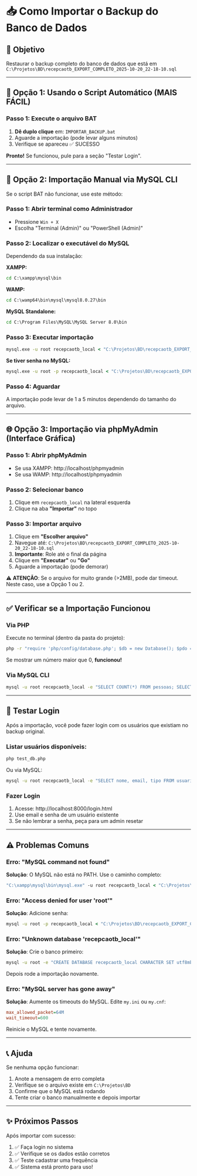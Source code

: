 # 📥 Como Importar o Backup do Banco de Dados

## 🎯 Objetivo

Restaurar o backup completo do banco de dados que está em `C:\Projetos\BD\recepcaotb_EXPORT_COMPLETO_2025-10-20_22-18-10.sql`

---

## 🚀 Opção 1: Usando o Script Automático (MAIS FÁCIL)

### Passo 1: Execute o arquivo BAT

1. **Dê duplo clique** em: `IMPORTAR_BACKUP.bat`
2. Aguarde a importação (pode levar alguns minutos)
3. Verifique se apareceu ✅ SUCESSO

**Pronto!** Se funcionou, pule para a seção "Testar Login".

---

## 🔧 Opção 2: Importação Manual via MySQL CLI

Se o script BAT não funcionar, use este método:

### Passo 1: Abrir terminal como Administrador

- Pressione `Win + X`
- Escolha "Terminal (Admin)" ou "PowerShell (Admin)"

### Passo 2: Localizar o executável do MySQL

Dependendo da sua instalação:

**XAMPP:**
```cmd
cd C:\xampp\mysql\bin
```

**WAMP:**
```cmd
cd C:\wamp64\bin\mysql\mysql8.0.27\bin
```

**MySQL Standalone:**
```cmd
cd C:\Program Files\MySQL\MySQL Server 8.0\bin
```

### Passo 3: Executar importação

```cmd
mysql.exe -u root recepcaotb_local < "C:\Projetos\BD\recepcaotb_EXPORT_COMPLETO_2025-10-20_22-18-10.sql"
```

**Se tiver senha no MySQL:**
```cmd
mysql.exe -u root -p recepcaotb_local < "C:\Projetos\BD\recepcaotb_EXPORT_COMPLETO_2025-10-20_22-18-10.sql"
```

### Passo 4: Aguardar

A importação pode levar de 1 a 5 minutos dependendo do tamanho do arquivo.

---

## 🌐 Opção 3: Importação via phpMyAdmin (Interface Gráfica)

### Passo 1: Abrir phpMyAdmin

- Se usa XAMPP: http://localhost/phpmyadmin
- Se usa WAMP: http://localhost/phpmyadmin

### Passo 2: Selecionar banco

1. Clique em `recepcaotb_local` na lateral esquerda
2. Clique na aba **"Importar"** no topo

### Passo 3: Importar arquivo

1. Clique em **"Escolher arquivo"**
2. Navegue até: `C:\Projetos\BD\recepcaotb_EXPORT_COMPLETO_2025-10-20_22-18-10.sql`
3. **Importante**: Role até o final da página
4. Clique em **"Executar"** ou **"Go"**
5. Aguarde a importação (pode demorar)

⚠️ **ATENÇÃO**: Se o arquivo for muito grande (>2MB), pode dar timeout. Neste caso, use a Opção 1 ou 2.

---

## ✅ Verificar se a Importação Funcionou

### Via PHP

Execute no terminal (dentro da pasta do projeto):

```cmd
php -r "require 'php/config/database.php'; $db = new Database(); $pdo = $db->connect(); $stmt = $pdo->query('SELECT COUNT(*) as total FROM pessoas'); $result = $stmt->fetch(PDO::FETCH_ASSOC); echo 'Pessoas cadastradas: ' . $result['total'];"
```

Se mostrar um número maior que 0, **funcionou!**

### Via MySQL CLI

```cmd
mysql -u root recepcaotb_local -e "SELECT COUNT(*) FROM pessoas; SELECT COUNT(*) FROM usuarios;"
```

---

## 🔐 Testar Login

Após a importação, você pode fazer login com os usuários que existiam no backup original.

### Listar usuários disponíveis:

```cmd
php test_db.php
```

Ou via MySQL:

```cmd
mysql -u root recepcaotb_local -e "SELECT nome, email, tipo FROM usuarios WHERE ativo = 1;"
```

### Fazer Login

1. Acesse: http://localhost:8000/login.html
2. Use email e senha de um usuário existente
3. Se não lembrar a senha, peça para um admin resetar

---

## ⚠️ Problemas Comuns

### Erro: "MySQL command not found"

**Solução**: O MySQL não está no PATH. Use o caminho completo:

```cmd
"C:\xampp\mysql\bin\mysql.exe" -u root recepcaotb_local < "C:\Projetos\BD\recepcaotb_EXPORT_COMPLETO_2025-10-20_22-18-10.sql"
```

### Erro: "Access denied for user 'root'"

**Solução**: Adicione senha:

```cmd
mysql -u root -p recepcaotb_local < "C:\Projetos\BD\recepcaotb_EXPORT_COMPLETO_2025-10-20_22-18-10.sql"
```

### Erro: "Unknown database 'recepcaotb_local'"

**Solução**: Crie o banco primeiro:

```cmd
mysql -u root -e "CREATE DATABASE recepcaotb_local CHARACTER SET utf8mb4 COLLATE utf8mb4_unicode_ci;"
```

Depois rode a importação novamente.

### Erro: "MySQL server has gone away"

**Solução**: Aumente os timeouts do MySQL. Edite `my.ini` ou `my.cnf`:

```ini
max_allowed_packet=64M
wait_timeout=600
```

Reinicie o MySQL e tente novamente.

---

## 📞 Ajuda

Se nenhuma opção funcionar:

1. Anote a mensagem de erro completa
2. Verifique se o arquivo existe em `C:\Projetos\BD`
3. Confirme que o MySQL está rodando
4. Tente criar o banco manualmente e depois importar

---

## ✨ Próximos Passos

Após importar com sucesso:

1. ✅ Faça login no sistema
2. ✅ Verifique se os dados estão corretos
3. ✅ Teste cadastrar uma frequência
4. ✅ Sistema está pronto para uso!
